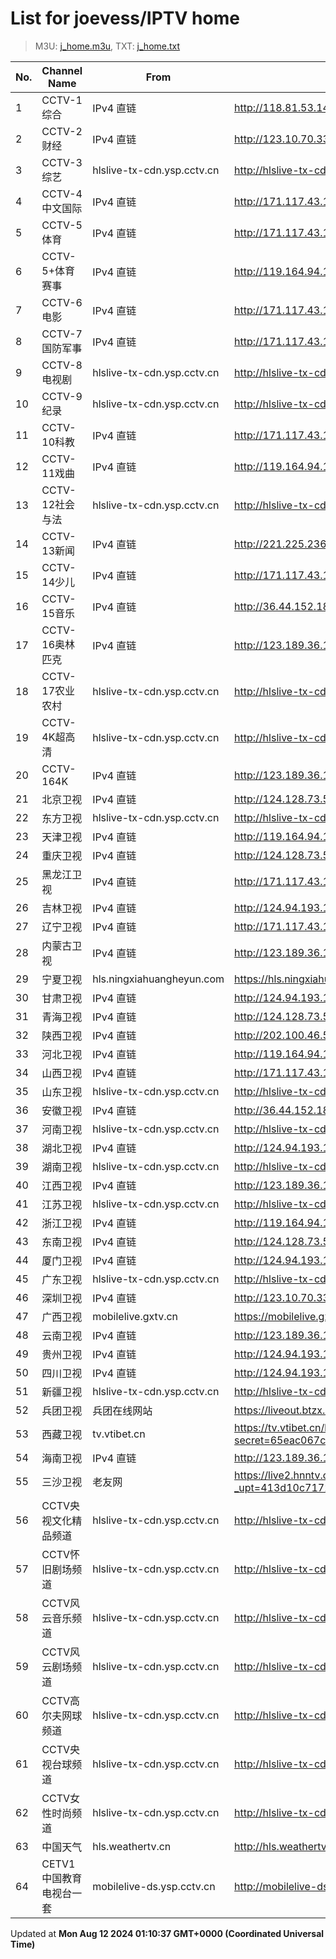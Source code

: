 # List for **joevess/IPTV home**

> M3U: [j_home.m3u](/j_home.m3u), TXT: [j_home.txt](/txt/j_home.txt)

| No. | Channel Name | From | Source |
| --- | ------------ | ---- | ------ |
| 1 | CCTV-1综合 | IPv4 直链 | <http://118.81.53.140:9999/tsfile/live/0001_1.m3u8> |
| 2 | CCTV-2财经 | IPv4 直链 | <http://123.10.70.33:9901/tsfile/live/0002_1.m3u8> |
| 3 | CCTV-3综艺 | hlslive-tx-cdn.ysp.cctv.cn | <http://hlslive-tx-cdn.ysp.cctv.cn/ysp/2024068503.m3u8> |
| 4 | CCTV-4中文国际 | IPv4 直链 | <http://171.117.43.18:9999/tsfile/live/0004_1.m3u8> |
| 5 | CCTV-5体育 | IPv4 直链 | <http://171.117.43.18:9999/tsfile/live/0005_1.m3u8> |
| 6 | CCTV-5+体育赛事 | IPv4 直链 | <http://119.164.94.125:9901/tsfile/live/0006_1.m3u8> |
| 7 | CCTV-6电影 | IPv4 直链 | <http://171.117.43.18:9999/tsfile/live/0006_1.m3u8> |
| 8 | CCTV-7国防军事 | IPv4 直链 | <http://171.117.43.18:9999/tsfile/live/0007_1.m3u8> |
| 9 | CCTV-8电视剧 | hlslive-tx-cdn.ysp.cctv.cn | <http://hlslive-tx-cdn.ysp.cctv.cn/ysp/2024078503.m3u8> |
| 10 | CCTV-9纪录 | hlslive-tx-cdn.ysp.cctv.cn | <http://hlslive-tx-cdn.ysp.cctv.cn/ysp/2024078603.m3u8> |
| 11 | CCTV-10科教 | IPv4 直链 | <http://171.117.43.18:9999/tsfile/live/0010_1.m3u8> |
| 12 | CCTV-11戏曲 | IPv4 直链 | <http://119.164.94.125:9901/tsfile/live/0012_1.m3u8> |
| 13 | CCTV-12社会与法 | hlslive-tx-cdn.ysp.cctv.cn | <http://hlslive-tx-cdn.ysp.cctv.cn/ysp/2024078903.m3u8> |
| 14 | CCTV-13新闻 | IPv4 直链 | <http://221.225.236.123:9901/tsfile/live/0013_1.m3u8> |
| 15 | CCTV-14少儿 | IPv4 直链 | <http://171.117.43.18:9999/tsfile/live/0014_1.m3u8> |
| 16 | CCTV-15音乐 | IPv4 直链 | <http://36.44.152.186:9901/tsfile/live/0015_1.m3u8> |
| 17 | CCTV-16奥林匹克 | IPv4 直链 | <http://123.189.36.103:9901/tsfile/live/1027_1.m3u8> |
| 18 | CCTV-17农业农村 | hlslive-tx-cdn.ysp.cctv.cn | <http://hlslive-tx-cdn.ysp.cctv.cn/ysp/2024079503.m3u8> |
| 19 | CCTV-4K超高清 | hlslive-tx-cdn.ysp.cctv.cn | <http://hlslive-tx-cdn.ysp.cctv.cn/ysp/2024081303.m3u8> |
| 20 | CCTV-164K | IPv4 直链 | <http://123.189.36.155:9901/tsfile/live/1027_1.m3u8> |
| 21 | 北京卫视 | IPv4 直链 | <http://124.128.73.58:9901/tsfile/live/0122_1.m3u8> |
| 22 | 东方卫视 | hlslive-tx-cdn.ysp.cctv.cn | <http://hlslive-tx-cdn.ysp.cctv.cn/ysp/2024054503.m3u8> |
| 23 | 天津卫视 | IPv4 直链 | <http://119.164.94.125:9901/tsfile/live/0135_1.m3u8> |
| 24 | 重庆卫视 | IPv4 直链 | <http://124.128.73.58:9901/tsfile/live/0142_1.m3u8> |
| 25 | 黑龙江卫视 | IPv4 直链 | <http://171.117.43.18:9999/tsfile/live/0143_1.m3u8> |
| 26 | 吉林卫视 | IPv4 直链 | <http://124.94.193.136:9902/tsfile/live/0116_1.m3u8> |
| 27 | 辽宁卫视 | IPv4 直链 | <http://171.117.43.18:9999/tsfile/live/0121_1.m3u8> |
| 28 | 内蒙古卫视 | IPv4 直链 | <http://123.189.36.155:9901/tsfile/live/1058_1.m3u8> |
| 29 | 宁夏卫视 | hls.ningxiahuangheyun.com | <https://hls.ningxiahuangheyun.com/live/nxws1M.m3u8> |
| 30 | 甘肃卫视 | IPv4 直链 | <http://124.94.193.136:9902/tsfile/live/0141_1.m3u8> |
| 31 | 青海卫视 | IPv4 直链 | <http://124.128.73.58:9901/tsfile/live/0140_1.m3u8> |
| 32 | 陕西卫视 | IPv4 直链 | <http://202.100.46.58:9901/tsfile/live/1017_1.m3u8> |
| 33 | 河北卫视 | IPv4 直链 | <http://119.164.94.125:9901/tsfile/live/0117_1.m3u8> |
| 34 | 山西卫视 | IPv4 直链 | <http://171.117.43.18:9999/tsfile/live/0118_1.m3u8> |
| 35 | 山东卫视 | hlslive-tx-cdn.ysp.cctv.cn | <http://hlslive-tx-cdn.ysp.cctv.cn/ysp/2024171603.m3u8> |
| 36 | 安徽卫视 | IPv4 直链 | <http://36.44.152.186:9901/tsfile/live/0143_1.m3u8> |
| 37 | 河南卫视 | hlslive-tx-cdn.ysp.cctv.cn | <http://hlslive-tx-cdn.ysp.cctv.cn/ysp/2024059703.m3u8> |
| 38 | 湖北卫视 | IPv4 直链 | <http://124.94.193.136:9902/tsfile/live/0132_1.m3u8> |
| 39 | 湖南卫视 | hlslive-tx-cdn.ysp.cctv.cn | <http://hlslive-tx-cdn.ysp.cctv.cn/ysp/2024054803.m3u8> |
| 40 | 江西卫视 | IPv4 直链 | <http://123.189.36.155:9901/tsfile/live/1048_1.m3u8> |
| 41 | 江苏卫视 | hlslive-tx-cdn.ysp.cctv.cn | <http://hlslive-tx-cdn.ysp.cctv.cn/ysp/2024171103.m3u8> |
| 42 | 浙江卫视 | IPv4 直链 | <http://119.164.94.125:9901/tsfile/live/0124_1.m3u8> |
| 43 | 东南卫视 | IPv4 直链 | <http://124.128.73.58:9901/tsfile/live/0137_1.m3u8> |
| 44 | 厦门卫视 | IPv4 直链 | <http://124.94.193.136:9902/tsfile/live/0129_1.m3u8> |
| 45 | 广东卫视 | hlslive-tx-cdn.ysp.cctv.cn | <http://hlslive-tx-cdn.ysp.cctv.cn/ysp/2024060903.m3u8> |
| 46 | 深圳卫视 | IPv4 直链 | <http://123.10.70.33:9901/tsfile/live/0126_1.m3u8> |
| 47 | 广西卫视 | mobilelive.gxtv.cn | <https://mobilelive.gxtv.cn/live/nn_live1004/playlist.m3u8> |
| 48 | 云南卫视 | IPv4 直链 | <http://123.189.36.103:9901/tsfile/live/1055_1.m3u8> |
| 49 | 贵州卫视 | IPv4 直链 | <http://124.94.193.136:9902/tsfile/live/0120_1.m3u8> |
| 50 | 四川卫视 | IPv4 直链 | <http://124.94.193.136:9902/tsfile/live/0123_1.m3u8> |
| 51 | 新疆卫视 | hlslive-tx-cdn.ysp.cctv.cn | <http://hlslive-tx-cdn.ysp.cctv.cn/ysp/2019927403.m3u8> |
| 52 | 兵团卫视 | 兵团在线网站 | <https://liveout.btzx.com.cn/62ds9e/yil08g.m3u8> |
| 53 | 西藏卫视 | tv.vtibet.cn | <https://tv.vtibet.cn/live/vuXz3cg3TmRUYg.m3u8?secret=65eac067c58da8084fe60bdc0a7e9361&time=66b719d1> |
| 54 | 海南卫视 | IPv4 直链 | <http://123.189.36.155:9901/tsfile/live/1064_1.m3u8> |
| 55 | 三沙卫视 | 老友网 | <https://live2.hnntv.cn/srs/tv/ssws.m3u8?_upt=413d10c71723279006> |
| 56 | CCTV央视文化精品频道 | hlslive-tx-cdn.ysp.cctv.cn | <http://hlslive-tx-cdn.ysp.cctv.cn/ysp/2024172303.m3u8> |
| 57 | CCTV怀旧剧场频道 | hlslive-tx-cdn.ysp.cctv.cn | <http://hlslive-tx-cdn.ysp.cctv.cn/ysp/2024171903.m3u8> |
| 58 | CCTV风云音乐频道 | hlslive-tx-cdn.ysp.cctv.cn | <http://hlslive-tx-cdn.ysp.cctv.cn/ysp/2024163303.m3u8> |
| 59 | CCTV风云剧场频道 | hlslive-tx-cdn.ysp.cctv.cn | <http://hlslive-tx-cdn.ysp.cctv.cn/ysp/2024171703.m3u8> |
| 60 | CCTV高尔夫网球频道 | hlslive-tx-cdn.ysp.cctv.cn | <http://hlslive-tx-cdn.ysp.cctv.cn/ysp/2024166203.m3u8> |
| 61 | CCTV央视台球频道 | hlslive-tx-cdn.ysp.cctv.cn | <http://hlslive-tx-cdn.ysp.cctv.cn/ysp/2024172403.m3u8> |
| 62 | CCTV女性时尚频道 | hlslive-tx-cdn.ysp.cctv.cn | <http://hlslive-tx-cdn.ysp.cctv.cn/ysp/2024172203.m3u8> |
| 63 | 中国天气 | hls.weathertv.cn | <http://hls.weathertv.cn/tslslive/qCFIfHB/hls/live_sd.m3u8> |
| 64 | CETV1中国教育电视台一套 | mobilelive-ds.ysp.cctv.cn | <http://mobilelive-ds.ysp.cctv.cn/ysp/2022823801.m3u8> |

Updated at **Mon Aug 12 2024 01:10:37 GMT+0000 (Coordinated Universal Time)**
